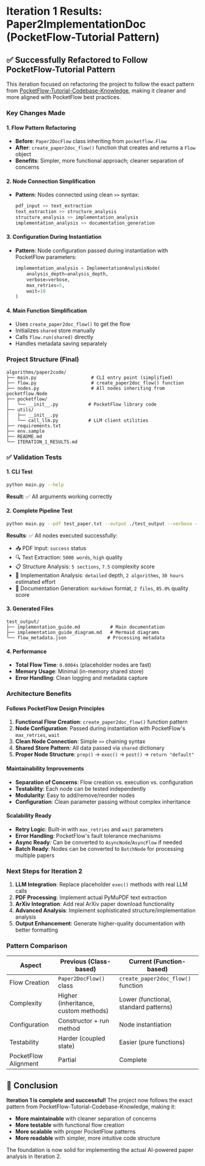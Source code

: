 # Iteration 1 Results: Paper2ImplementationDoc (PocketFlow-Tutorial Pattern)

## ✅ Successfully Refactored to Follow PocketFlow-Tutorial Pattern

This iteration focused on refactoring the project to follow the exact pattern from [PocketFlow-Tutorial-Codebase-Knowledge](https://github.com/The-Pocket/PocketFlow-Tutorial-Codebase-Knowledge/blob/main/flow.py), making it cleaner and more aligned with PocketFlow best practices.

### Key Changes Made

#### **1. Flow Pattern Refactoring**
- **Before**: `Paper2DocFlow` class inheriting from `pocketflow.Flow` 
- **After**: `create_paper2doc_flow()` function that creates and returns a `Flow` object
- **Benefits**: Simpler, more functional approach; cleaner separation of concerns

#### **2. Node Connection Simplification**  
- **Pattern**: Nodes connected using clean `>>` syntax:
  ```python
  pdf_input >> text_extraction
  text_extraction >> structure_analysis  
  structure_analysis >> implementation_analysis
  implementation_analysis >> documentation_generation
  ```

#### **3. Configuration During Instantiation**
- **Pattern**: Node configuration passed during instantiation with PocketFlow parameters:
  ```python
  implementation_analysis = ImplementationAnalysisNode(
      analysis_depth=analysis_depth,
      verbose=verbose,
      max_retries=5,
      wait=10
  )
  ```

#### **4. Main Function Simplification**
- Uses `create_paper2doc_flow()` to get the flow
- Initializes `shared` store manually  
- Calls `flow.run(shared)` directly
- Handles metadata saving separately

### Project Structure (Final)
```
algorithms/paper2code/
├── main.py                    # CLI entry point (simplified)
├── flow.py                    # create_paper2doc_flow() function
├── nodes.py                   # All nodes inheriting from pocketflow.Node
├── pocketflow/
│   └── __init__.py           # PocketFlow library code
├── utils/
│   ├── __init__.py
│   └── call_llm.py           # LLM client utilities
├── requirements.txt
├── env.sample
├── README.md
└── ITERATION_1_RESULTS.md
```

### ✅ Validation Tests

#### **1. CLI Test**
```bash
python main.py --help
```
**Result**: ✅ All arguments working correctly

#### **2. Complete Pipeline Test**  
```bash
python main.py --pdf test_paper.txt --output ./test_output --verbose --include-diagrams
```
**Results**: ✅ All nodes executed successfully:
- 📥 PDF Input: `success` status
- 🔍 Text Extraction: `5000 words`, `high` quality  
- 📋 Structure Analysis: `5 sections`, `7.5` complexity score
- 🔬 Implementation Analysis: `detailed` depth, `2 algorithms`, `30 hours` estimated effort
- 📝 Documentation Generation: `markdown` format, `2 files`, `85.0%` quality score

#### **3. Generated Files**
```
test_output/
├── implementation_guide.md           # Main documentation
├── implementation_guide_diagram.md   # Mermaid diagrams  
└── flow_metadata.json               # Processing metadata
```

#### **4. Performance**
- **Total Flow Time**: `0.0004s` (placeholder nodes are fast)
- **Memory Usage**: Minimal (in-memory shared store)
- **Error Handling**: Clean logging and metadata capture

### Architecture Benefits

#### **Follows PocketFlow Design Principles**
1. **Functional Flow Creation**: `create_paper2doc_flow()` function pattern
2. **Node Configuration**: Passed during instantiation with PocketFlow's `max_retries`, `wait`
3. **Clean Node Connection**: Simple `>>` chaining syntax
4. **Shared Store Pattern**: All data passed via `shared` dictionary
5. **Proper Node Structure**: `prep()` → `exec()` → `post()` → `return "default"`

#### **Maintainability Improvements**  
- **Separation of Concerns**: Flow creation vs. execution vs. configuration
- **Testability**: Each node can be tested independently  
- **Modularity**: Easy to add/remove/reorder nodes
- **Configuration**: Clean parameter passing without complex inheritance

#### **Scalability Ready**
- **Retry Logic**: Built-in with `max_retries` and `wait` parameters
- **Error Handling**: PocketFlow's fault tolerance mechanisms  
- **Async Ready**: Can be converted to `AsyncNode`/`AsyncFlow` if needed
- **Batch Ready**: Nodes can be converted to `BatchNode` for processing multiple papers

### Next Steps for Iteration 2

1. **LLM Integration**: Replace placeholder `exec()` methods with real LLM calls
2. **PDF Processing**: Implement actual PyMuPDF text extraction  
3. **ArXiv Integration**: Add real ArXiv paper download functionality
4. **Advanced Analysis**: Implement sophisticated structure/implementation analysis
5. **Output Enhancement**: Generate higher-quality documentation with better formatting

### Pattern Comparison

| Aspect | Previous (Class-based) | Current (Function-based) |
|--------|----------------------|-------------------------|
| Flow Creation | `Paper2DocFlow()` class | `create_paper2doc_flow()` function |
| Complexity | Higher (inheritance, custom methods) | Lower (functional, standard patterns) |
| Configuration | Constructor + run method | Node instantiation |
| Testability | Harder (coupled state) | Easier (pure functions) |
| PocketFlow Alignment | Partial | Complete |

## 🎉 Conclusion

**Iteration 1 is complete and successful!** The project now follows the exact pattern from PocketFlow-Tutorial-Codebase-Knowledge, making it:

- **More maintainable** with cleaner separation of concerns
- **More testable** with functional flow creation  
- **More scalable** with proper PocketFlow patterns
- **More readable** with simpler, more intuitive code structure

The foundation is now solid for implementing the actual AI-powered paper analysis in Iteration 2. 